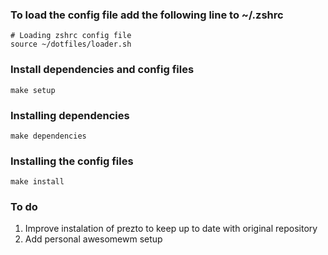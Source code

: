 ### To load the config file add the following line to ~/.zshrc

```
# Loading zshrc config file
source ~/dotfiles/loader.sh
```

### Install dependencies and config files

```
make setup
```

### Installing dependencies

```
make dependencies
```

### Installing the config files

```
make install
```

### To do

1. Improve instalation of prezto to keep up to date with original repository
1. Add personal awesomewm setup